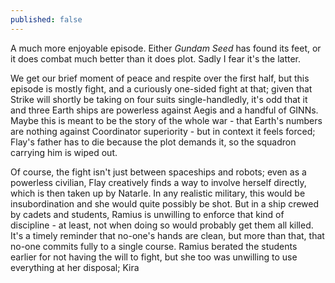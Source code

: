 ```yaml
---
published: false
---
```


A much more enjoyable episode. Either *Gundam Seed* has found its feet, or it does combat much better than it does plot. Sadly I fear it's the latter.

We get our brief moment of peace and respite over the first half, but this episode is mostly fight, and a curiously one-sided fight at that; given that Strike will shortly be taking on four suits single-handledly, it's odd that it and three Earth ships are powerless against Aegis and a handful of GINNs. Maybe this is meant to be the story of the whole war - that Earth's numbers are nothing against Coordinator superiority - but in context it feels forced; Flay's father has to die because the plot demands it, so the squadron carrying him is wiped out.

Of course, the fight isn't just between spaceships and robots; even as a powerless civilian, Flay creatively finds a way to involve herself directly, which is then taken up by Natarle. In any realistic military, this would be insubordination and she would quite possibly be shot. But in a ship crewed by cadets and students, Ramius is unwilling to enforce that kind of discipline - at least, not when doing so would probably get them all killed. It's a timely reminder that no-one's hands are clean, but more than that, that no-one commits fully to a single course. Ramius berated the students earlier for not having the will to fight, but she too was unwilling to use everything at her disposal; Kira 
